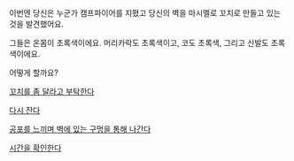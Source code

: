 이번엔 당신은 누군가 캠프파이어를 지폈고 당신의 벽을 마시멜로 꼬치로 만들고 있는 것을 발견했어요.

그들은 온몸이 초록색이에요. 머리카락도 초록색이고, 코도 초록색, 그리고 신발도 초록색이에요.

어떻게 할까요?

[꼬치를 좀 달라고 부탁한다](smore-eating/delicious.md)

[다시 잔다](../marshmallow.md)

[공포를 느끼며 벽에 있는 구멍을 통해 나간다](../../explore-outside/explore-outside.md)

[시간을 확인한다](check-current-time/check-current-time.md)